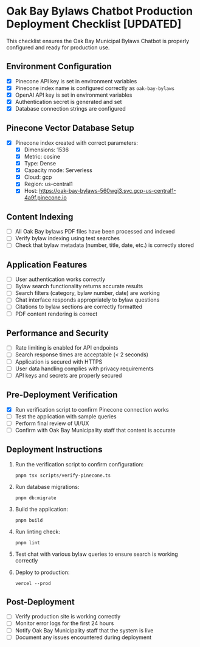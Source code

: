 # Oak Bay Bylaws Chatbot Production Deployment Checklist [UPDATED]

This checklist ensures the Oak Bay Municipal Bylaws Chatbot is properly configured and ready for production use.

## Environment Configuration

- [x] Pinecone API key is set in environment variables
- [x] Pinecone index name is configured correctly as `oak-bay-bylaws`
- [x] OpenAI API key is set in environment variables
- [x] Authentication secret is generated and set
- [x] Database connection strings are configured

## Pinecone Vector Database Setup

- [x] Pinecone index created with correct parameters:
  - [x] Dimensions: 1536
  - [x] Metric: cosine
  - [x] Type: Dense
  - [x] Capacity mode: Serverless
  - [x] Cloud: gcp
  - [x] Region: us-central1
  - [x] Host: https://oak-bay-bylaws-560wgi3.svc.gcp-us-central1-4a9f.pinecone.io

## Content Indexing

- [ ] All Oak Bay bylaws PDF files have been processed and indexed
- [ ] Verify bylaw indexing using test searches
- [ ] Check that bylaw metadata (number, title, date, etc.) is correctly stored

## Application Features

- [ ] User authentication works correctly
- [ ] Bylaw search functionality returns accurate results
- [ ] Search filters (category, bylaw number, date) are working
- [ ] Chat interface responds appropriately to bylaw questions
- [ ] Citations to bylaw sections are correctly formatted
- [ ] PDF content rendering is correct

## Performance and Security

- [ ] Rate limiting is enabled for API endpoints
- [ ] Search response times are acceptable (< 2 seconds)
- [ ] Application is secured with HTTPS
- [ ] User data handling complies with privacy requirements
- [ ] API keys and secrets are properly secured

## Pre-Deployment Verification

- [x] Run verification script to confirm Pinecone connection works
- [ ] Test the application with sample queries
- [ ] Perform final review of UI/UX
- [ ] Confirm with Oak Bay Municipality staff that content is accurate

## Deployment Instructions

1. Run the verification script to confirm configuration:
   ```
   pnpm tsx scripts/verify-pinecone.ts
   ```

2. Run database migrations:
   ```
   pnpm db:migrate
   ```

3. Build the application:
   ```
   pnpm build
   ```

4. Run linting check:
   ```
   pnpm lint
   ```

5. Test chat with various bylaw queries to ensure search is working correctly

6. Deploy to production:
   ```
   vercel --prod
   ```

## Post-Deployment

- [ ] Verify production site is working correctly
- [ ] Monitor error logs for the first 24 hours
- [ ] Notify Oak Bay Municipality staff that the system is live
- [ ] Document any issues encountered during deployment